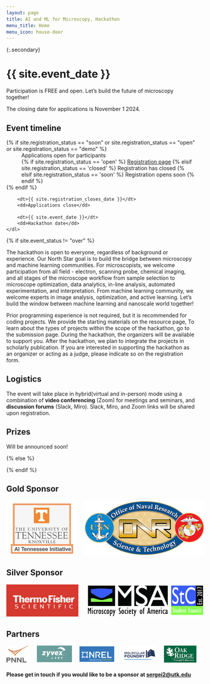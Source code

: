```yaml
---
layout: page
title: AI and ML for Microscopy, Hackathon
menu_title: Home
menu_icon: house-door
---
```


{:.secondary}
# {{ site.event_date }}

<div class="lead" markdown="1">
Participation is FREE and open. Let’s build the future of microscopy together!

The closing date for applications is November 1 2024.



</div>

<div class="aside">
    <div id="countdown" class="text-center"></div>
    <h2><i class="bi bi-calendar3"></i> Event timeline</h2>
    <dl>
        {% if site.registration_status == "soon" or site.registration_status == "open" or site.registration_status == "demo" %}
            <dd>
                Applications open for participants<br>
                {% if site.registration_status == 'open' %}
                    <a href="{{ site.baseurl }}{% link registration.md %}" class="btn">Registration page</a>
                {% elsif site.registration_status == 'closed' %}
                    <a class="btn disabled">Registration has closed</a>
                {% elsif site.registration_status == 'soon' %}
                    <a class="btn disabled">Registration opens soon</a>
                {% endif %}
            </dd>
        {% endif %}

        <dt>{{ site.registration_closes_date }}</dt>
        <dd>Applications close</dd>

        <dt>{{ site.event_date }}</dt>
        <dd>Hackathon date</dd>
    </dl>
</div>

{% if site.event_status != "over" %}




The hackathon is open to everyone, regardless of background or experience. Our North Star goal is to build the bridge between microscopy and machine learning communities. For microscopists, we welcome participation from all field - electron, scanning probe, chemical imaging, and all stages of the microscope workflow from sample selection to microscope optimization, data analytics, in-line analysis, automated experimentation, and interpretation. From machine learning community, we welcome experts in image analysis, optimization, and active learning. Let’s build the window between machine learning and nanoscale world together!

Prior programming experience is not required, but it is recommended for coding projects. We provide the starting materials on the resource page, To learn about the types of projects within the scope of the hackathon, go to the submission page.  During the hackathon, the organizers will be available to support you. After the hackathon, we plan to integrate the projects in scholarly publication. If you are interested in supporting the hackathon as an organizer or acting as a judge, please indicate so on the registration form.

## Logistics

The event will take place in hybrid(virtual and in-person) mode using a combination of **video conferencing** (Zoom) for meetings and seminars, and **discussion forums** (Slack, Miro). Slack, Miro, and Zoom links will be shared upon registration. 

## Prizes

Will be announced soon! 

{% else %}

{% endif %}

##  Gold Sponsor 

<div style="display: flex; align-items: center; justify-content: center;">
    <a href="https://research.utk.edu/oried/research-innovation-initiatives/ai-tennessee-initiative/">
        <img src="./assets/ai_tenn_logo.png" alt="AI Tennessee Initiative" style="width:230px; margin-right: 20px;">
    </a>
    <a href="https://www.onr.navy.mil/">
        <img src="./assets/ONR.png" alt="Office of Naval Research" style="width:400px; margin-left: 20px;">
    </a>
</div>

## Silver Sponsor
<div style="display: flex; align-items: center; justify-content: center;">
    <a href="https://www.thermofisher.com/">
        <img src="./assets/tf_logo.png" alt="ThermoFisher scientific" style="width:250px;">
    </a>
    <a href="https://microscopy.org/the-student-council-stc">
        <img src="./assets/msa.png" alt="Microscopy society of America" style="width:390px; margin-left: 20px;">
    </a>
</div>


## Partners

<div style="display: flex; align-items: center; justify-content: center; gap: 20px;">
    <a href="https://www.pnnl.gov/">
        <img src="./assets/pnnl_logo.jpg" alt="Pacific Northwest National Laboratory" style="width:200px;">
    </a>
    <a href="https://www.zyvexlabs.com/">
        <img src="./assets/zyvex_logo.png" alt="Zyvex Labs" style="width:300px;">
    </a>
    <a href="https://www.nrel.gov/">
        <img src="./assets/nrel_logo.png" alt="National Renewable Energy Laboratory" style="width:300px;">
    </a>
    <a href="https://foundry.lbl.gov/">
        <img src="./assets/mf_logo.png" alt="The Molecular Foundry" style="width:300px;">
    </a>
    <a href="https://www.ornl.gov/">
        <img src="./assets/ornl_logo.png" alt="Oak Ridge National Laboratory" style="width:280px;">
    </a>
</div>


#### Please get in touch if you would like to be a sponsor at [sergei2@utk.edu](mailto:sergei2@utk.edu)